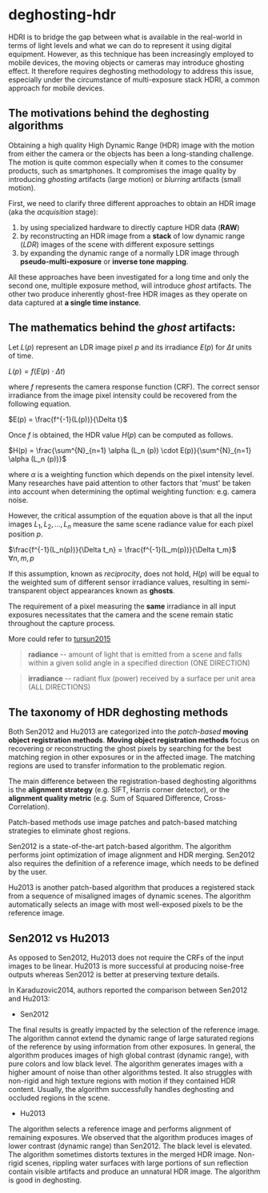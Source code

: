 # deghosting-hdr

HDRI is to bridge the gap between what is available in the real-world in terms of light levels and what we can do to represent it using digital equipment. However, as this technique has been increasingly employed to mobile devices, the moving objects or cameras may introduce ghosting effect. It therefore requires deghosting methodology to address this issue, especially under the circumstance of multi-exposure stack HDRI, a common approach for mobile devices.

## The motivations behind the deghosting algorithms

Obtaining a high quality High Dynamic Range (HDR) image with the motion from either the camera or the objects has been a long-standing challenge. The motion is quite common especially when it comes to the consumer products, such as smartphones. It compromises the image quality by introducing *ghosting* artifacts (large motion) or *blurring* artifacts (small motion).

First, we need to clarify three different approaches to obtain an HDR image (aka the *acquisition* stage):
1. by using specialized hardware to directly capture HDR data (**RAW**)
2. by reconstructing an HDR image from a **stack** of low dynamic range (*LDR*) images of the scene with different exposure settings
3. by expanding the dynamic range of a normally LDR image through **pseudo-multi-exposure** or **inverse tone mapping**.

All these approaches have been investigated for a long time and only the second one, multiple exposure method, will introduce *ghost* artifacts. The other two produce inherently ghost-free HDR images as they operate on data captured at **a single time instance**.

## The mathematics behind the *ghost* artifacts:

Let $L(p)$ represent an LDR image pixel $p$ and its irradiance $E(p)$ for $\Delta t$ units of time.

$L(p) = f(E(p) \cdot \Delta t)$

where $f$ represents the camera response function (CRF). The correct sensor irradiance from the image pixel intensity could be recovered from the following equation.

$E(p) = \frac{f^{-1}(L(p))}{\Delta t}$

Once $f$ is obtained, the HDR value $H(p)$ can be computed as follows.

$H(p) = \frac{\sum^{N}_{n=1} \alpha (L_n (p)) \cdot E(p)}{\sum^{N}_{n=1} \alpha (L_n (p))}$

where $\alpha$ is a weighting function which depends on the pixel intensity level. Many researches have paid attention to other factors that 'must' be taken into account when determining the optimal weighting function: e.g. camera noise.

However, the critical assumption of the equation above is that all the input images $L_1, L_2, ..., L_n$ measure the same scene radiance value for each pixel position $p$.

$\frac{f^{-1}(L_n(p))}{\Delta t_n} = \frac{f^{-1}(L_m(p))}{\Delta t_m}$             
$\forall n, m, p$

If this assumption, known as *reciprocity*, does not hold, $H(p)$ will be equal to the weighted sum of different sensor irradiance values, resulting in semi-transparent object appearances known as **ghosts**.

The requirement of a pixel measuring the **same** irradiance in all input exposures necessitates that the camera and the scene remain static throughout the capture process. 

More could refer to [tursun2015](https://onlinelibrary.wiley.com/doi/full/10.1111/cgf.12593)

> **radiance** -- amount of light that is emitted from a scene and falls within a given solid angle in a specified direction (ONE DIRECTION)

> **irradiance** -- radiant flux (power) received by a surface per unit area (ALL DIRECTIONS)

## The taxonomy of HDR deghosting methods

Both Sen2012 and Hu2013 are categorized into the *patch-based* **moving object registration methods**. **Moving object registration methods** focus on recovering or reconstructing the ghost pixels by searching for the best matching region in other exposures or in the affected image. The matching regions are used to transfer information to the problematic region.

The main difference between the registration-based deghosting algorithms is the **alignment strategy** (e.g. SIFT, Harris corner detector), or the **alignment quality metric** (e.g. Sum of Squared Difference, Cross-Correlation).

Patch-based methods use image patches and patch-based matching strategies to eliminate ghost regions.

Sen2012 is a state-of-the-art patch-based algorithm. The algorithm performs joint optimization of image alignment and HDR merging. Sen2012 also requires the definition of a reference image, which needs to be defined by the user.

Hu2013 is another patch-based algorithm that produces a registered stack from a sequence of misaligned images of dynamic scenes. The algorithm automatically selects an image with most well-exposed pixels to be the reference image.

## Sen2012 vs Hu2013

As opposed to Sen2012, Hu2013 does not require the CRFs of the input images to be linear. Hu2013 is more successful at producing noise-free outputs whereas Sen2012 is better at preserving texture details.

In Karaduzovic2014, authors reported the comparison between Sen2012 and Hu2013:

* Sen2012

The final results is greatly impacted by the selection of the reference image. The algorithm cannot extend the dynamic range of large saturated regions of the reference by using information from other exposures. In general, the algorithm produces images of high global contrast (dynamic range), with pure colors and low black level. The algorithm generates images with a higher amount of noise than other algorithms tested. It also struggles with non-rigid and high texture regions with motion if they contained HDR content. Usually, the algorithm successfully handles deghosting and occluded regions in the scene.

* Hu2013

The algorithm selects a reference image and performs alignment of remaining exposures. We observed that the algorithm produces images of lower contrast (dynamic range) than Sen2012. The black level is elevated. The algorithm sometimes distorts textures in the merged HDR image. Non-rigid scenes, rippling water surfaces with large portions of sun reflection contain visible artifacts and produce an unnatural HDR image. The algorithm is good in deghosting.


